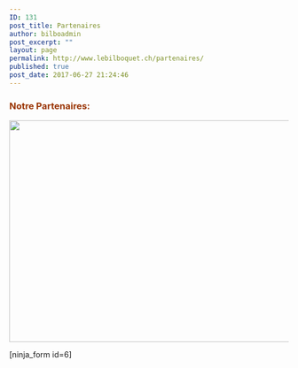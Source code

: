 ```yaml
---
ID: 131
post_title: Partenaires
author: bilboadmin
post_excerpt: ""
layout: page
permalink: http://www.lebilboquet.ch/partenaires/
published: true
post_date: 2017-06-27 21:24:46
---
```

<h3><span style="color: #993300;"><strong>Notre Partenaires:</strong></span></h3>
<img class="aligncenter wp-image-1057 size-full" src="http://www.lebilboquet.ch/wp-content/uploads/2018/06/PageSponsor.jpg" alt="" width="522" height="401" />

[ninja_form id=6]